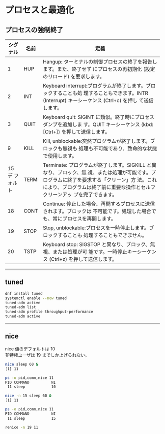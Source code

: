 # プロセスと最適化

## プロセスの強制終了

| シグナル        | 名前 | 定義                                                                                                                                                                                                                       |
| --------------- | ---- | -------------------------------------------------------------------------------------------------------------------------------------------------------------------------------------------------------------------------- |
| 1               | HUP  | Hangup: ターミナルの制御プロセスの終了を報告します。また、終了せず にプロセスの再初期化 (設定のリロード) を要求します。                                                                                                    |
| 2               | INT  | Keyboard interrupt:プログラムが終了します。ブロックすることも処 理することもできます。INTR (Interrupt) キーシーケンス (Ctrl+c) を押し て送信します。                                                                       |
| 3               | QUIT | Keyboard quit: SIGINT に類似。終了時にプロセスダンプを追加しま す。QUIT キーシーケンス (kbd:[Ctrl+\]) を押して送信します。                                                                                                 |
| 9               | KILL | Kill, unblockable:突然プログラムが終了します。ブロックも無視も 処理も不可能であり、致命的な状態で使用します。                                                                                                              |
| 15 デ フォル ト | TERM | Terminate: プログラムが終了します。SIGKILL と異なり、ブロック、無 視、または処理が可能です。プログラムに終了を要求する「クリーン」方 法。これにより、プログラムは終了前に重要な操作とセルフクリーンアッ プを完了できます。 |
| 18              | CONT | Continue: 停止した場合、再開するプロセスに送信されます。ブロックは 不可能です。処理した場合でも、常にプロセスを再開します。                                                                                                |
| 19              | STOP | Stop, unblockable:プロセスを一時停止します。ブロックすることも 処理することもできません。                                                                                                                                  |
| 20              | TSTP | Keyboard stop: SIGSTOP と異なり、ブロック、無視、または処理が可 能です。一時停止キーシーケンス (Ctrl+z) を押して送信します。                                                                                               |

---

## tuned

```bash
dnf install tuned
systemctl enable --now tuned
tuned-adm active
tuned-adm list
tuned-adm profile throughput-performance
tuned-adm active
```

---

## nice

nice 値のデフォルトは 10<br>
非特権ユーザは 19 までしか上げられない。

```bash
nice sleep 60 &
[1] 11

ps -o pid,comm,nice 11
PID COMMAND          NI
 11 sleep            10
```

```bash
nice -n 15 sleep 60 &
[1] 11

ps -o pid,comm,nice 11
PID COMMAND          NI
 11 sleep            15

renice -n 19 11
```
